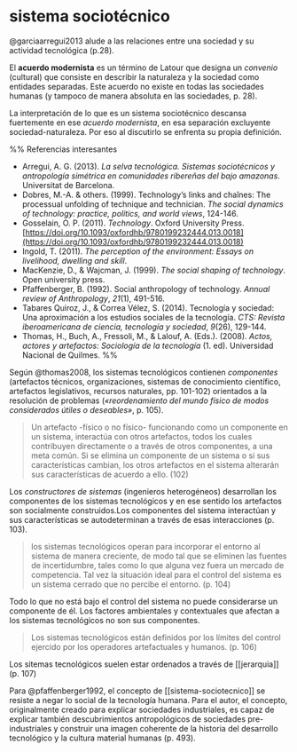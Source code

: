# sistema sociotécnico
@garciaarregui2013 alude a las relaciones entre una sociedad y su actividad tecnológica (p.28).

El **acuerdo modernista** es un término de Latour que designa un *convenio* (cultural) que consiste en describir la naturaleza y la sociedad como entidades separadas. Este acuerdo no existe en todas las sociedades humanas (y tampoco de manera absoluta en las sociedades, p. 28).

La interpretación de lo que es un sistema sociotécnico descansa fuertemente en ese *acuerdo modernista*, en esa separación excluyente sociedad-naturaleza. Por eso al discutirlo se enfrenta su propia definición.

%%
Referencias interesantes
- Arregui, A. G. (2013). _La selva tecnológica. Sistemas sociotécnicos y antropología simétrica en comunidades ribereñas del bajo amazonas_. Universitat de Barcelona.
- Dobres, M.-A. & others. (1999). Technology’s links and chaînes: The processual unfolding of technique and technician. _The social dynamics of technology: practice, politics, and world views_, 124-146.
- Gosselain, O. P. (2011). _Technology_. Oxford University Press. [https://doi.org/10.1093/oxfordhb/9780199232444.013.0018](https://doi.org/10.1093/oxfordhb/9780199232444.013.0018)
- Ingold, T. (2011). _The perception of the environment: Essays on livelihood, dwelling and skill_.
- MacKenzie, D., & Wajcman, J. (1999). _The social shaping of technology_. Open university press.
- Pfaffenberger, B. (1992). Social anthropology of technology. _Annual review of Anthropology_, _21_(1), 491-516.
- Tabares Quiroz, J., & Correa Vélez, S. (2014). Tecnología y sociedad: Una aproximación a los estudios sociales de la tecnología. _CTS: Revista iberoamericana de ciencia, tecnología y sociedad_, _9_(26), 129-144.
- Thomas, H., Buch, A., Fressoli, M., & Lalouf, A. (Eds.). (2008). _Actos, actores y artefactos: Sociología de la tecnología_ (1. ed). Universidad Nacional de Quilmes.
%%

Según @thomas2008, los sistemas tecnológicos contienen *componentes* (artefactos técnicos, organizaciones, sistemas de conocimiento científico, artefactos legislativos, recursos naturales, pp. 101-102) orientados a la resolución de problemas (*«reordenamiento del mundo físico de modos considerados útiles o deseables»*, p. 105).

>Un artefacto -físico o no físico- funcionando como un componente en un sistema, interactúa con otros artefactos, todos los cuales contribuyen directamente o a través de otros componentes, a una meta común. Si se elimina un componente de un sistema o si sus características cambian, los otros artefactos en el sistema alterarán sus características de acuerdo a ello. (102)

Los *constructores de sistemas* (ingenieros heterogéneos) desarrollan los componentes de los sistemas tecnológicos y en ese sentido los artefactos son socialmente construidos.Los componentes del sistema interactúan y sus características se autodeterminan a través de esas interacciones (p. 103).

> los sistemas tecnológicos operan para incorporar el entorno al sistema de manera creciente, de modo tal que se eliminen las fuentes de incertidumbre, tales como lo que alguna vez fuera un mercado de competencia. Tal vez la situación ideal para el control del sistema es un sistema cerrado que no percibe el entorno. (p. 104)

Todo lo que no está bajo el control del sistema no puede considerarse un componente de él. Los factores ambientales y contextuales que afectan a los sistemas tecnológicos no son sus componentes.

>Los sistemas tecnológicos están definidos por los límites del control ejercido por los operadores artefactuales y humanos. (p. 106)

Los sitemas tecnológicos suelen estar ordenados a través de [[jerarquia]] (p. 107)

Para @pfaffenberger1992, el concepto de [[sistema-sociotecnico]] se resiste a negar lo social de la tecnología humana. Para el autor, el concepto, originalmente creado para explicar sociedades industriales, es capaz de explicar también descubrimientos antropológicos de sociedades pre-industriales y construir una imagen coherente de la historia del desarrollo tecnológico y la cultura material humanas (p. 493).
